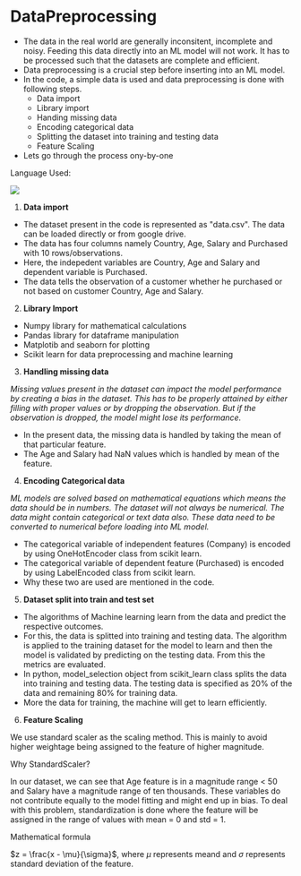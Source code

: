# DataPreprocessing

* The data in the real world are generally inconsitent, incomplete and noisy. Feeding this data directly into an ML model will not work. It has to be processed such that the datasets are complete and efficient.
* Data preprocessing is a crucial step before inserting into an ML model.
* In the code, a simple data is used and data preprocessing is done with following steps.
  * Data import
  * Library import
  * Handing missing data
  * Encoding categorical data
  * Splitting the dataset into training and testing data
  * Feature Scaling
* Lets go through the process ony-by-one

Language Used: 

<p>
  <img src="https://img.shields.io/badge/Python-3776AB?style=for-the-badge&logo=python&logoColor=white" />
</p>

1. __Data import__

 * The dataset present in the code is represented as "data.csv". The data can be loaded directly or from google drive.
 * The data has four columns namely Country, Age, Salary and Purchased with 10 rows/observations.
 * Here, the indepedent variables are Country, Age and Salary and dependent variable is Purchased.
 * The data tells the observation of a customer whether he purchased or not based on customer Country, Age and Salary.

2. __Library Import__

 * Numpy library for mathematical calculations
 * Pandas library for dataframe manipulation
 * Matplotib and seaborn for plotting
 * Scikit learn for data preprocessing and machine learning

3. __Handling missing data__

_Missing values present in the dataset can impact the model performance by creating a bias in the dataset. This has to be properly attained by either filling with proper values or by dropping the observation. But if the observation is dropped, the model might lose its performance._

 * In the present data, the missing data is handled by taking the mean of that particular feature.
 * The Age and Salary had NaN values which is handled by mean of the feature.

4. __Encoding Categorical data__

_ML models are solved based on mathematical equations which means the data should be in numbers. The dataset will not always be numerical. The data might contain categorical or text data also. These data need to be converted to numerical before loading into ML model._

 * The categorical variable of independent features (Company) is encoded by using OneHotEncoder class from scikit learn.
 * The categorical variable of dependent feature (Purchased) is encoded by using LabelEncoded class from scikit learn.
 * Why these two are used are mentioned in the code.

5. __Dataset split into train and test set__

 * The algorithms of Machine learning learn from the data and predict the respective outcomes. 
 * For this, the data is splitted into training and testing data. The algorithm is applied to the training dataset for the model to learn and then the model is validated by predicting on the testing data. From this the metrics are evaluated.
 * In python, model_selection object from scikit_learn class splits the data into training and testing data. The testing data is specified as 20% of the data and remaining 80% for training data.
 * More the data for training, the machine will get to learn efficiently.

6. __Feature Scaling__

We use standard scaler as the scaling method. This is mainly to avoid higher weightage being assigned to the feature of higher magnitude.

Why StandardScaler?

In our dataset, we can see that Age feature is in a magnitude range < 50 and Salary have a magnitude range of ten thousands. These variables do not contribute equally to the model fitting and might end up in bias. To deal with this problem, standardization is done where the feature will be assigned in the range of values with mean = 0 and std = 1.

Mathematical formula

$z = \frac{x - \mu}{\sigma}$, where $\mu$ represents meand and $\sigma$ represents standard deviation of the feature.



